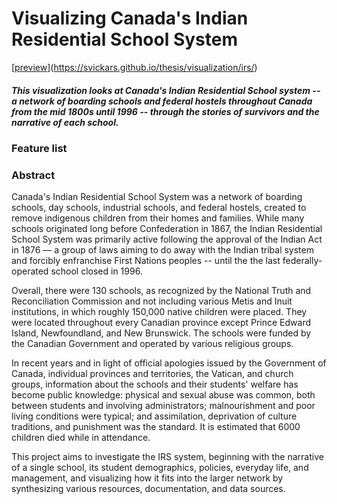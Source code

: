 # Visualizing Canada's Indian Residential School System

[[preview](preview.png)](https://svickars.github.io/thesis/visualization/irs/)

##### This visualization looks at Canada's Indian Residential School system -- a network of boarding schools and federal hostels throughout Canada from the mid 1800s until 1996 -- through the stories of survivors and the narrative of each school.

### Feature list

### Abstract
Canada's Indian Residential School System was a network of boarding schools, day schools, industrial schools, and federal hostels, created to remove indigenous children from their homes and families. While many schools originated long before Confederation in 1867, the Indian Residential School System was primarily active following the approval of the Indian Act in 1876 — a group of laws aiming to do away with the Indian tribal system and forcibly enfranchise First Nations peoples -- until the the last federally-operated school closed in 1996.

Overall, there were 130 schools, as recognized by the National Truth and Reconciliation Commission and not including various Metis and Inuit institutions, in which roughly 150,000 native children were placed. They were located throughout every Canadian province except Prince Edward Island, Newfoundland, and New Brunswick. The schools were funded by the Canadian Government and operated by various religious groups.

In recent years and in light of official apologies issued by the Government of Canada, individual provinces and territories, the Vatican, and church groups, information about the schools and their students' welfare has become public knowledge: physical and sexual abuse was common, both between students and involving administrators; malnourishment and poor living conditions were typical; and assimilation, deprivation of culture traditions, and punishment was the standard. It is estimated that 6000 children died while in attendance.

This project aims to investigate the IRS system, beginning with the narrative of a single school, its student demographics, policies, everyday life, and management, and visualizing how it fits into the larger network by synthesizing various resources, documentation, and data sources.

<!-- ### Credits









#### Exercise One
* [Concept Development](https://github.com/svickars/thesis/blob/master/writing/02_conceptDevelopment.md)

#### Exercise Two
* [Introduction - Draft (Markdown)](https://github.com/svickars/thesis/tree/master/writing/06_introduction.md)
* [Introduction - Draft (PDF)](https://github.com/svickars/thesis/blob/master/writing/06_introduction.pdf)
* [Sketches](https://github.com/svickars/thesis/tree/master/visualization/sketch)

#### Exercise Three
* [Treament - Draft (Markdown)](https://github.com/svickars/thesis/blob/master/writing/07_treatment.md)
* [Prototype - Ongoing Draft](https://svickars.github.io/thesis/visualization/irs/index.html)

#### Feature Complete (April 25)
* [Features Presentation](https://github.com/svickars/thesis/blob/master/visualization/sketch/04_features.pdf)
* [Working Prototype (~50%)](https://svickars.github.io/thesis/visualization/irs/index.html)

- Explore qualitative data and personal stories of residential school survivors
- Explore interactive map showing residential schools, First Nations reservations, and the connections and movement between them
- Show data from individual school reports in a narrative format, combining timeline format (qualitative data) with quantitative data
- Search for specific story, school, or reservation

- Make hard-to-access NTRC and NCTR data available to all Canadians; provide a home for IRS data outside of government databases
- Understand the IRS system through the stories of the survivors and of a single school

- Available on desktop and tablet format, in story and research modes, allowing for both a narrated presentation and research on specific survivors and schools
- Also available in print format -->
